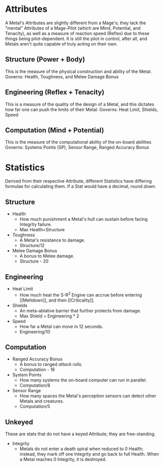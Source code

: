 # Attributes 
A Metal's Attributes are slightly different from a Mage's; they lack the "mental" Attributes of a Mage-Pilot (which are Mind, Potential, and Tenacity), as well as a measure of reaction speed (Reflex) due to these things being pilot-dependent. It is still the pilot in control, after all, and Metals aren't quite capable of truly acting on their own. 
## Structure (Power + Body)
This is the measure of the physical construction and ability of the Metal. 
Governs: Health, Toughness, and Melee Damage Bonus 
## Engineering (Reflex + Tenacity)
This is a measure of the quality of the design of a Metal, and this dictates how far one can push the limits of their Metal.
Governs: Heat Limit, Shields, Speed
## Computation (Mind + Potential)
This is the measure of the computational ability of the on-board abilities 
Governs: Systems Points (SP), Sensor Range, Ranged Accuracy Bonus
# Statistics
Derived from their respective Attribute, different Statistics have differing formulae for calculating them. If a Stat would have a decimal, round *down.*
## Structure 
- Health 
	- How much punishment a Metal's hull can sustain before facing Integrity failure.
	- Max Health=Structure 
- Toughness 
	- A Metal's resistance to damage.
	- Structure/12
- Melee Damage Bonus 
	- A bonus to Melee damage. 
	- Structure - 20
## Engineering
- Heat Limit 
	- How much heat the S-R<sup>2</sup> Engine can accrue before entering [[Meltdown]], and then [[Criticality]].  
- Shields 
	- An meta-ablative barrier that further protects from damage.
	- Max Shield = Engineering * 2
- Speed 
	- How far a Metal can move in 12 seconds. 
	- Engineering/10
## Computation  
- Ranged Accuracy Bonus
	- A bonus to ranged *attack rolls.*
	- Computation - 16
- System Points 
	- How many systems the on-board computer can run in parallel.
	- Computation/8
- Sensor Range 
	- How many spaces the Metal's perception sensors can detect other Metals and creatures.
	- Computation/5
## Unkeyed 
These are stats that do not have a keyed Attribute; they are free-standing.
- Integrity 
	- Metals do not enter a death spiral when reduced to 0 Health; instead, they mark off one Integrity and go back to full Health. When a Metal reaches 0 Integrity, it is destroyed.